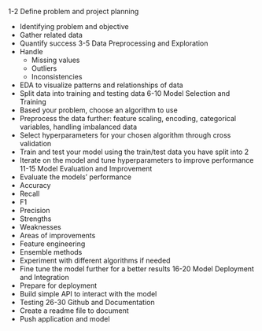 1-2 Define problem and project planning
- Identifying problem and objective
- Gather related data
- Quantify success
3-5 Data Preprocessing and Exploration
- Handle
    - Missing values
    - Outliers
    - Inconsistencies 
- EDA to visualize patterns and relationships of data
- Split data into training and testing data
6-10 Model Selection and Training
- Based your problem, choose an algorithm to use
- Preprocess the data further: feature scaling, encoding, categorical variables, handling imbalanced data
- Select hyperparameters for your chosen algorithm through cross validation
- Train and test your model using the train/test data you have split into 2
- Iterate on the model and tune hyperparameters to improve performance
11-15 Model Evaluation and Improvement 
- Evaluate the models’ performance
- Accuracy 
- Recall
- F1 
- Precision 
- Strengths
- Weaknesses
- Areas of improvements
- Feature engineering
- Ensemble methods
- Experiment with different algorithms if needed
- Fine tune the model further for a better results
16-20 Model Deployment and Integration
- Prepare for deployment
- Build simple API to interact with the model
- Testing
26-30 Github and Documentation
- Create a readme file to document 
- Push application and model
